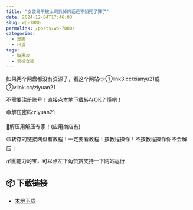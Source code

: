 ```yaml
---
title: "女装马甲被上司扒掉的话还不如死了算了"
date: 2024-12-04T17:46:03
slug: wp-7880
permalink: /posts/wp-7880/
categories:
  - 漫画
  - 日漫
tags:
  - 腹黑攻
  - 男扮女装
---
```


如果两个网盘都没有资源了，看这个网站👉①link3.cc/xianyu21或②vlink.cc/ziyuan21

不需要注册账号！直接点本地下载转存OK？懂吧！

🟢解压密码:ziyuan21

🔵解压用解压专家！(应用商店有)

🟡转存的链接网盘有教程！一定要看教程！按教程操作！不按教程操作你不会解压！

💰🈶能力的宝，可以点左下角赞赏支持一下网站运行

## 📦 下载链接
- [本地下载](https://blziyuan21.com/pay-download/7880?key=d202beb333&down_id=0)

